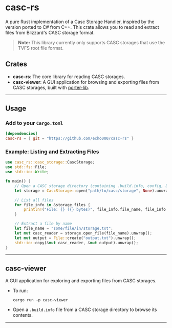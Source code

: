 # casc-rs

A pure Rust implementation of a Casc Storage Handler, inspired by the version ported to C# from C++.
This crate allows you to read and extract files from Blizzard's CASC storage format.

> **Note:** This library currently only supports CASC storages that use the TVFS root file format.

## Crates

- **casc-rs**: The core library for reading CASC storages.
- **casc-viewer**: A GUI application for browsing and exporting files from CASC storages, built with [porter-lib](https://github.com/dtzxporter/porter-lib).

---

## Usage

### Add to your `Cargo.toml`

```toml
[dependencies]
casc-rs = { git = "https://github.com/echo000/casc-rs" }
```

### Example: Listing and Extracting Files

```rust
use casc_rs::casc_storage::CascStorage;
use std::fs::File;
use std::io::Write;

fn main() {
    // Open a CASC storage directory (containing .build.info, config, Data/)
    let storage = CascStorage::open("path/to/casc/storage", None).unwrap();

    // List all files
    for file_info in &storage.files {
        println!("File: {} ({} bytes)", file_info.file_name, file_info.file_size);
    }

    // Extract a file by name
    let file_name = "some/file/in/storage.txt";
    let mut casc_reader = storage.open_file(file_name).unwrap();
    let mut output = File::create("output.txt").unwrap();
    std::io::copy(&mut casc_reader, &mut output).unwrap();
}
```

---

## casc-viewer

A GUI application for exploring and exporting files from CASC storages.

- To run:
  ```
  cargo run -p casc-viewer
  ```
- Open a `.build.info` file from a CASC storage directory to browse its contents.

---
